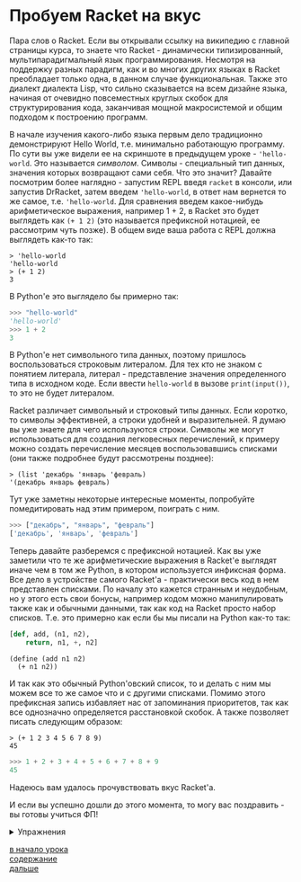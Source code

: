 # Пробуем Racket на вкус

Пара слов о Racket. Если вы открывали ссылку на википедию с главной страницы курса, то знаете
что Racket - динамически типизированный, мультипарадигмальный язык программирования.
Несмотря на поддержку разных парадигм, как и во многих других языках в Racket преобладает только одна,
в данном случае функциональная. Также это диалект диалекта Lisp, что сильно сказывается на всем дизайне 
языка, начиная от очевидно повсеместных круглых скобок для структурирования кода, заканчивая мощной макросистемой
и общим подходом к построению программ.

В начале изучения какого-либо языка первым дело традиционно демонстрируют Hello World, т.е. минимально
работающую программу. По сути вы уже видели ее на скриншоте в предыдущем уроке - `'hello-world`.
Это называется *символом*. Символы - специальный тип данных, значения которых возвращают сами себя.
Что это значит? Давайте посмотрим более наглядно - запустим REPL введя `racket` в консоли, или запустив
DrRacket, затем введем `'hello-world`, в ответ нам вернется то же самое, т.е. `'hello-world`.
Для сравнения введем какое-нибудь арифметическое выражения, например 1 + 2, в Racket это будет
выглядеть как `(+ 1 2)` (это называется префиксной нотацией, ее рассмотрим чуть позже). В общем виде
ваша работа с REPL должна выглядеть как-то так:

```racket
> 'hello-world
'hello-world
> (+ 1 2)
3
```

В Python'е это выглядело бы примерно так:

```python
>>> "hello-world"
'hello-world'
>>> 1 + 2
3
```

В Python'е нет символьного типа данных, поэтому пришлось воспользоваться строковым литералом.
Для тех кто не знаком с понятием литерала, литерал - представление значения определенного типа в исходном
коде. Если ввести `hello-world` в вызове `print(input())`, то это не будет литералом. 

Racket различает символьный и строковый типы данных. Если коротко, то символы эффективней, а строки
удобней и выразительней. Я думаю вы уже знаете для чего используются строки. Символы же могут использоваться
для создания легковесных перечислений, к примеру можно создать перечисление месяцев воспользовавшись списками 
(они также подробнее будут рассмотрены позднее):

```racket
> (list 'декабрь 'январь 'февраль)
'(декабрь январь февраль)
```

Тут уже заметны некоторые интересные моменты, попробуйте помедитировать над этим примером, поиграть с ним.

```python
>>> ["декабрь", "январь", "февраль"]
['декабрь', 'январь', 'февраль']
```

Теперь давайте разберемся с префиксной нотацией. Как вы уже заметили что те же арифметические выражения
в Racket'е выглядят иначе чем в том же Python, в котором используется инфиксная форма. Все дело в
устройстве самого Racket'а - практически весь код в нем представлен списками. По началу это кажется
странным и неудобным, но у этого есть свои бонусы, например кодом можно манипулировать также как и 
обычными данными, так как код на Racket просто набор списков. Т.е. это примерно как если бы мы писали
на Python как-то так:

```python
[def, add, (n1, n2), 
    return, n1, +, n2]
```

```racket
(define (add n1 n2)
  (+ n1 n2))
```

И так как это обычный Python'овский список, то и делать с ним мы можем все то же самое что и с другими
списками. Помимо этого префиксная запись избавляет нас от запоминания приоритетов, так как все однозначно
определяется расстановкой скобок. А также позволяет писать следующим образом:

```racket
> (+ 1 2 3 4 5 6 7 8 9)
45
```

```python
>>> 1 + 2 + 3 + 4 + 5 + 6 + 7 + 8 + 9
45
```

Надеюсь вам удалось прочувствовать вкус Racket'а.

И если вы успешно дошли до этого момента, то могу вас поздравить - вы готовы учиться ФП!

<details>
  <summary>Упражнения</summary>
  1. Переведите следующее арифметическое выражение в префиксную форму: 1+5-10*4+7+3 <br>
  

</details>

[в начало урока](../README.md)
<br>
[содержание](../../../README.md)
<br>
[дальше](../../l_2/README.md)